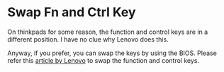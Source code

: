 # Swap Fn and Ctrl Key

On thinkpads for some reason, the function and control keys are in a different position. I have no clue why Lenovo does this.

Anyway, if you prefer, you can swap the keys by using the BIOS. Please refer this [article by Lenovo](https://pcsupport.lenovo.com/us/uk/products/desktops-and-all-in-ones/ideacentre-b-series-all-in-ones/ideacentre-b540p/3363/solutions/ht074187-how-to-swap-the-fn-function-and-ctrl-control-keyboard-keys-in-bios) to swap the function and control keys.